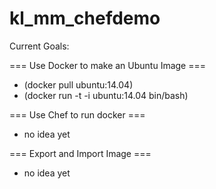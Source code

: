 # kl_mm_chefdemo

Current Goals:

=== Use Docker to make an Ubuntu Image ===
- (docker pull ubuntu:14.04)
- (docker run -t -i ubuntu:14.04 bin/bash)

=== Use Chef to run docker ===
- no idea yet

=== Export and Import Image ===
- no idea yet
